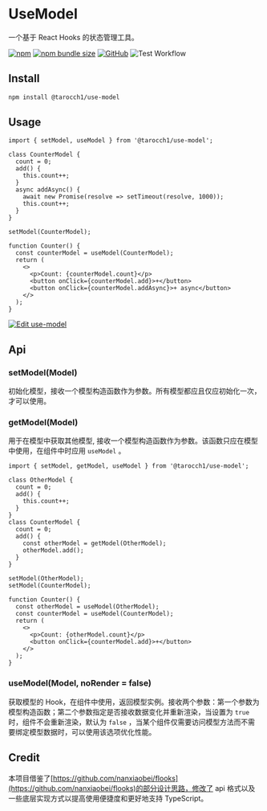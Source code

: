 # UseModel

一个基于 React Hooks 的状态管理工具。

[![npm](https://img.shields.io/npm/v/@tarocch1/use-model)](https://www.npmjs.com/package/@tarocch1/use-model)
[![npm bundle size](https://img.shields.io/bundlephobia/min/@tarocch1/use-model)](https://bundlephobia.com/result?p=@tarocch1/use-model)
[![GitHub](https://img.shields.io/github/license/tarocch1/use-model)](https://github.com/Tarocch1/use-model/blob/master/LICENSE)
![Test Workflow](https://github.com/Tarocch1/use-model/workflows/Test%20Workflow/badge.svg)

## Install

```bash
npm install @tarocch1/use-model
```

## Usage

```tsx
import { setModel, useModel } from '@tarocch1/use-model';

class CounterModel {
  count = 0;
  add() {
    this.count++;
  }
  async addAsync() {
    await new Promise(resolve => setTimeout(resolve, 1000));
    this.count++;
  }
}

setModel(CounterModel);

function Counter() {
  const counterModel = useModel(CounterModel);
  return (
    <>
      <p>Count: {counterModel.count}</p>
      <button onClick={counterModel.add}>+</button>
      <button onClick={counterModel.addAsync}>+ async</button>
    </>
  );
}
```

[![Edit use-model](https://codesandbox.io/static/img/play-codesandbox.svg)](https://codesandbox.io/s/use-model-7r4q7?fontsize=14&hidenavigation=1&module=%2Fsrc%2FApp.js&theme=dark)

## Api

### setModel(Model)

初始化模型，接收一个模型构造函数作为参数。所有模型都应且仅应初始化一次，才可以使用。

### getModel(Model)

用于在模型中获取其他模型, 接收一个模型构造函数作为参数。该函数只应在模型中使用，在组件中时应用 `useModel` 。

```tsx
import { setModel, getModel, useModel } from '@tarocch1/use-model';

class OtherModel {
  count = 0;
  add() {
    this.count++;
  }
}
class CounterModel {
  count = 0;
  add() {
    const otherModel = getModel(OtherModel);
    otherModel.add();
  }
}

setModel(OtherModel);
setModel(CounterModel);

function Counter() {
  const otherModel = useModel(OtherModel);
  const counterModel = useModel(CounterModel);
  return (
    <>
      <p>Count: {otherModel.count}</p>
      <button onClick={counterModel.add}>+</button>
    </>
  );
}
```

### useModel(Model, noRender = false)

获取模型的 Hook，在组件中使用，返回模型实例。接收两个参数：第一个参数为模型构造函数；第二个参数指定是否接收数据变化并重新渲染，当设置为 `true` 时，组件不会重新渲染，默认为 `false` ，当某个组件仅需要访问模型方法而不需要绑定模型数据时，可以使用该选项优化性能。

## Credit

本项目借鉴了[https://github.com/nanxiaobei/flooks](https://github.com/nanxiaobei/flooks)的部分设计思路，修改了 api 格式以及一些底层实现方式以提高使用便捷度和更好地支持 TypeScript。

